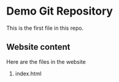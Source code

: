 # Demo Git Repository

This is the first file in this repo.

## Website content
Here are the  files in the website

1. index.html